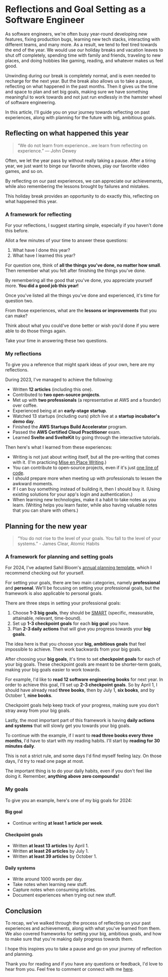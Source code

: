 # Reflections and Goal Setting as a Software Engineer

As software engineers, we're often busy year-round developing new features, fixing production bugs, learning new tech stacks, interacting with different teams, and many more. As a result, we tend to feel tired towards the end of the year. We would use our holiday breaks and vacation leaves to shut off completely, spending time with family and friends, traveling to new places, and doing hobbies like gaming, reading, and whatever makes us feel good.

Unwinding during our break is completely normal, and is even needed to recharge for the next year. But the break also allows us to take a pause, reflecting on what happened in the past months. Then it gives us the time and space to plan and set big goals, making sure we have something meaningful to work towards and not just run endlessly in the hamster wheel of software engineering.

In this article, I'll guide you on your journey towards reflecting on past experiences, along with planning for the future with big, ambitious goals. 

## Reflecting on what happened this year

> “We do not learn from experience...we learn from reflecting on experience.” ― John Dewey

Often, we let the year pass by without really taking a pause. After a tiring year, we just want to binge our favorite shows, play our favorite video games, and so on.

By reflecting on our past experiences, we can appreciate our achievements, while also remembering the lessons brought by failures and mistakes.

This holiday break provides an opportunity to do exactly this, reflecting on what happened this year.

### A framework for reflecting

For your reflections, I suggest starting simple, especially if you haven't done this before.

Allot a few minutes of your time to answer these questions:

1. What have I done this year?
2. What have I learned this year?

For question one, think of **all the things you've done, no matter how small**. Then remember what you felt after finishing the things you've done. 

By remembering all the good that you've done, you appreciate yourself more. **You did a good job this year!**

Once you've listed all the things you've done and experienced, it's time for question two. 

From those experiences, what are the **lessons or improvements** that you can make? 

Think about what you could've done better or wish you'd done if you were able to do those things again.

Take your time in answering these two questions.

### My reflections

To give you a reference that might spark ideas of your own, here are my reflections.

During 2023, I've managed to achieve the following:

- Written **12 articles** (including this one).
- Contributed to **two open-source projects**.
- Met up with **two professionals** (a representative at AWS and a founder) over coffee.
- Experienced being at an **early-stage startup**.
- Watched 13 startups (including ours) pitch live at a **startup incubator's demo day**.
- Finished the **AWS Startups Build Accelerator** program.
- Passed the **AWS Certified Cloud Practitioner** exam.
- Learned **Svelte and SvelteKit** by going through the interactive tutorials.

Then here's what I learned from these experiences:
- Writing is not just about writing itself, but all the pre-writing that comes with it. (I'm practicing [Mise en Place Writing](https://www.swyx.io/writing-mise-en-place).)
- You can contribute to open-source projects, even if it's just [one line of code](https://dev.to/kshyun28/how-i-contributed-one-line-of-code-to-ethereum-3poh).
- I should prepare more when meeting up with professionals to lessen the awkward moments.
- If I can buy something instead of building it, then I should buy it. (Using existing solutions for your app's login and authentication.)
- When learning new technologies, make it a habit to take notes as you learn. (Writing helps you learn faster, while also having valuable notes that you can share with others.)

## Planning for the new year

> “You do not rise to the level of your goals. You fall to the level of your systems.” - James Clear, Atomic Habits

### A framework for planning and setting goals

For 2024, I've adapted Sahil Bloom's [annual planning template](https://www.sahilbloom.com/annual-planning), which I recommend checking out for yourself.

For setting your goals, there are two main categories, namely **professional** and **personal**. We'll be focusing on setting your professional goals, but the framework is also applicable to personal goals.

There are three steps in setting your professional goals:

1. Choose **1-3 big goals**, they should be [SMART](https://en.wikipedia.org/wiki/SMART_criteria) (specific, measurable, attainable, relevant, time-bound).
2. Set up **1-3 checkpoint goals** for each **big goal** you have.
3. Plan **2-3 daily actions** that will give you progress towards your **big goals**.

The idea here is that you choose your **big, ambitious goals** that feel impossible to achieve. Then work backwards from your big goals.

After choosing your **big goals**, it's time to set **checkpoint goals** for each of your big goals. These checkpoint goals are meant to be shorter-term goals, making your big goals easier to work towards. 

For example, I'd like to **read 12 software engineering books** for next year. In order to achieve this goal, I'll set up **2-3 checkpoint goals**. So by April 1, I should have already read **three books**, then by July 1, **six books**, and by October 1, **nine books**. 

Checkpoint goals help keep track of your progress, making sure you don't stray away from your big goals.

Lastly, the most important part of this framework is having **daily actions and systems** that will slowly get you towards your big goals.

To continue with the example, if I want to **read three books every three months**, I'd have to start with my reading habits. I'll start by **reading for 30 minutes daily**. 

This is not a strict rule, and some days I'd find myself feeling lazy. On those days, I'd try to read one page at most. 

The important thing is to do your daily habits, even if you don't feel like doing it. Remember, **anything above zero compounds!**

### My goals

To give you an example, here's one of my big goals for 2024:

#### Big goal
- Continue writing **at least 1 article per week**.

#### Checkpoint goals
- Written **at least 13 articles** by April 1.
- Written **at least 26 articles** by July 1.
- Written **at least 39 articles** by October 1.

#### Daily systems
- Write around 1000 words per day.
- Take notes when learning new stuff.
- Capture notes when consuming articles.
- Document experiences when trying out new stuff.

## Conclusion

To recap, we've walked through the process of reflecting on your past experiences and achievements, along with what you've learned from them. We also covered frameworks for setting your big, ambitious goals, and how to make sure that you're making daily progress towards them.

I hope this inspires you to take a pause and go on your journey of reflection and planning.

Thank you for reading and if you have any questions or feedback, I'd love to hear from you. Feel free to comment or connect with me [here](https://linktr.ee/kshyun28).